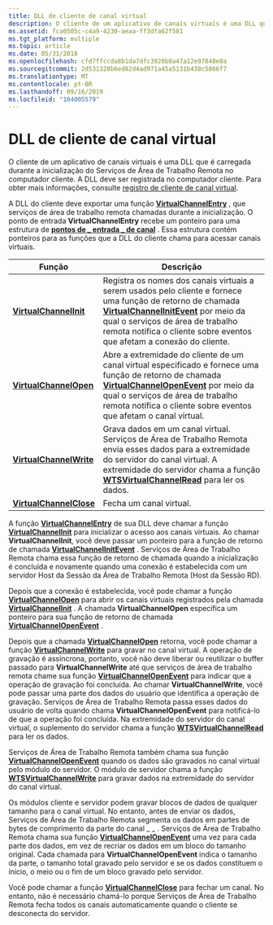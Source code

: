 ```yaml
---
title: DLL de cliente de canal virtual
description: O cliente de um aplicativo de canais virtuais é uma DLL que é carregada durante a inicialização do Serviços de Área de Trabalho Remota no computador cliente. A DLL deve ser registrada no computador cliente.
ms.assetid: fca0505c-c4a9-4230-aeaa-ff3dfa62f581
ms.tgt_platform: multiple
ms.topic: article
ms.date: 05/31/2018
ms.openlocfilehash: cfd7ffccda8b1da7dfc3920b0a47a12e97840e0a
ms.sourcegitcommit: 2d531328b6ed82d4ad971a45a5131b430c5866f7
ms.translationtype: MT
ms.contentlocale: pt-BR
ms.lasthandoff: 09/16/2019
ms.locfileid: "104005579"
---
```

# <a name="virtual-channel-client-dll"></a>DLL de cliente de canal virtual

O cliente de um aplicativo de canais virtuais é uma DLL que é carregada durante a inicialização do Serviços de Área de Trabalho Remota no computador cliente. A DLL deve ser registrada no computador cliente. Para obter mais informações, consulte [registro de cliente de canal virtual](virtual-channel-client-registration.md).

A DLL do cliente deve exportar uma função [**VirtualChannelEntry**](/windows/desktop/api/Cchannel/nc-cchannel-virtualchannelentry) , que serviços de área de trabalho remota chamadas durante a inicialização. O ponto de entrada **VirtualChannelEntry** recebe um ponteiro para uma estrutura de [**pontos de \_ entrada \_ de canal**](/windows/win32/api/cchannel/ns-cchannel-channel_entry_points) . Essa estrutura contém ponteiros para as funções que a DLL do cliente chama para acessar canais virtuais.



| Função                                                      | Descrição                                                                                                                                                                                                                                                                           |
|---------------------------------------------------------------|---------------------------------------------------------------------------------------------------------------------------------------------------------------------------------------------------------------------------------------------------------------------------------------|
| [**VirtualChannelInit**](/windows/desktop/api/Cchannel/nc-cchannel-virtualchannelinit)<br/>   | Registra os nomes dos canais virtuais a serem usados pelo cliente e fornece uma função de retorno de chamada [**VirtualChannelInitEvent**](/windows/desktop/api/Cchannel/nc-cchannel-channel_init_event_fn) por meio da qual o serviços de área de trabalho remota notifica o cliente sobre eventos que afetam a conexão do cliente.<br/> |
| [**VirtualChannelOpen**](/windows/desktop/api/Cchannel/nc-cchannel-virtualchannelopen)<br/>   | Abre a extremidade do cliente de um canal virtual especificado e fornece uma função de retorno de chamada [**VirtualChannelOpenEvent**](/windows/desktop/api/Cchannel/nc-cchannel-channel_open_event_fn) por meio da qual o serviços de área de trabalho remota notifica o cliente sobre eventos que afetam o canal virtual.<br/>                    |
| [**VirtualChannelWrite**](/windows/desktop/api/Cchannel/nc-cchannel-virtualchannelwrite)<br/> | Grava dados em um canal virtual. Serviços de Área de Trabalho Remota envia esses dados para a extremidade do servidor do canal virtual. A extremidade do servidor chama a função [**WTSVirtualChannelRead**](/windows/desktop/api/Wtsapi32/nf-wtsapi32-wtsvirtualchannelread) para ler os dados.<br/>                                             |
| [**VirtualChannelClose**](/windows/desktop/api/Cchannel/nc-cchannel-virtualchannelclose)<br/> | Fecha um canal virtual.<br/>                                                                                                                                                                                                                                                  |



 

A função [**VirtualChannelEntry**](/windows/desktop/api/Cchannel/nc-cchannel-virtualchannelentry) de sua DLL deve chamar a função [**VirtualChannelInit**](/windows/desktop/api/Cchannel/nc-cchannel-virtualchannelinit) para inicializar o acesso aos canais virtuais. Ao chamar **VirtualChannelInit**, você deve passar um ponteiro para a função de retorno de chamada [**VirtualChannelInitEvent**](/windows/desktop/api/Cchannel/nc-cchannel-channel_init_event_fn) . Serviços de Área de Trabalho Remota chama essa função de retorno de chamada quando a inicialização é concluída e novamente quando uma conexão é estabelecida com um servidor Host da Sessão da Área de Trabalho Remota (Host da Sessão RD).

Depois que a conexão é estabelecida, você pode chamar a função [**VirtualChannelOpen**](/windows/desktop/api/Cchannel/nc-cchannel-virtualchannelopen) para abrir os canais virtuais registrados pela chamada [**VirtualChannelInit**](/windows/desktop/api/Cchannel/nc-cchannel-virtualchannelinit) . A chamada **VirtualChannelOpen** especifica um ponteiro para sua função de retorno de chamada [**VirtualChannelOpenEvent**](/windows/desktop/api/Cchannel/nc-cchannel-channel_open_event_fn) .

Depois que a chamada [**VirtualChannelOpen**](/windows/desktop/api/Cchannel/nc-cchannel-virtualchannelopen) retorna, você pode chamar a função [**VirtualChannelWrite**](/windows/desktop/api/Cchannel/nc-cchannel-virtualchannelwrite) para gravar no canal virtual. A operação de gravação é assíncrona, portanto, você não deve liberar ou reutilizar o buffer passado para **VirtualChannelWrite** até que serviços de área de trabalho remota chame sua função [**VirtualChannelOpenEvent**](/windows/desktop/api/Cchannel/nc-cchannel-channel_open_event_fn) para indicar que a operação de gravação foi concluída. Ao chamar **VirtualChannelWrite**, você pode passar uma parte dos dados do usuário que identifica a operação de gravação. Serviços de Área de Trabalho Remota passa esses dados do usuário de volta quando chama **VirtualChannelOpenEvent** para notificá-lo de que a operação foi concluída. Na extremidade do servidor do canal virtual, o suplemento do servidor chama a função [**WTSVirtualChannelRead**](/windows/desktop/api/Wtsapi32/nf-wtsapi32-wtsvirtualchannelread) para ler os dados.

Serviços de Área de Trabalho Remota também chama sua função [**VirtualChannelOpenEvent**](/windows/desktop/api/Cchannel/nc-cchannel-channel_open_event_fn) quando os dados são gravados no canal virtual pelo módulo do servidor. O módulo de servidor chama a função [**WTSVirtualChannelWrite**](/windows/desktop/api/Wtsapi32/nf-wtsapi32-wtsvirtualchannelwrite) para gravar dados na extremidade do servidor do canal virtual.

Os módulos cliente e servidor podem gravar blocos de dados de qualquer tamanho para o canal virtual. No entanto, antes de enviar os dados, Serviços de Área de Trabalho Remota segmenta os dados em partes de bytes de comprimento da parte do canal \_ \_ . Serviços de Área de Trabalho Remota chama sua função [**VirtualChannelOpenEvent**](/windows/desktop/api/Cchannel/nc-cchannel-channel_open_event_fn) uma vez para cada parte dos dados, em vez de recriar os dados em um bloco do tamanho original. Cada chamada para **VirtualChannelOpenEvent** indica o tamanho da parte, o tamanho total gravado pelo servidor e se os dados constituem o início, o meio ou o fim de um bloco gravado pelo servidor.

Você pode chamar a função [**VirtualChannelClose**](/windows/desktop/api/Cchannel/nc-cchannel-virtualchannelclose) para fechar um canal. No entanto, não é necessário chamá-lo porque Serviços de Área de Trabalho Remota fecha todos os canais automaticamente quando o cliente se desconecta do servidor.

 

 





